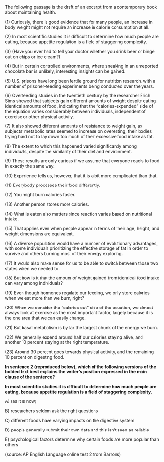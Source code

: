 The following passage is the draft of an excerpt from a contemporary book about maintaining health.

(1) Curiously, there is good evidence that for many people, an increase in body weight might not require an increase in calorie consumption at all.

(2) In most scientific studies it is difficult to determine how much people are eating, because appetite regulation is a field of staggering complexity.

(3) (Have you ever had to tell your doctor whether you drink beer or binge out on chips or ice cream?)

(4) But in certain controlled environments, where sneaking in an unreported chocolate bar is unlikely, interesting insights can be gained.

(5) U.S. prisons have long been fertile ground for nutrition research, with a number of prisoner-feeding experiments being conducted over the years.

(6) Overfeeding studies in the twentieth century by the researcher Erich Sims showed that subjects gain different amounts of weight despite eating identical amounts of food, indicating that the “calories-expended” side of the equation varies considerably between individuals, independent of exercise or other physical activity.

(7) It also showed different amounts of resistance to weight gain, as subjects’ metabolic rates seemed to increase on overeating, their bodies trying hard not to lay down too much of their excessive food intake as fat.

(8) The extent to which this happened varied significantly among individuals, despite the similarity of their diet and environment.

(9) These results are only curious if we assume that everyone reacts to food in exactly the same way.

(10) Experience tells us, however, that it is a bit more complicated than that.

(11) Everybody processes their food differently.

(12) You might burn calories faster.

(13) Another person stores more calories.

(14) What is eaten also matters since reaction varies based on nutritional intake.

(15) That applies even when people appear in terms of their age, height, and weight dimensions are equivalent.

(16) A diverse population would have a number of evolutionary advantages, with some individuals prioritizing the effective storage of fat in order to survive and others burning most of their energy exploring.

(17) It would also make sense for us to be able to switch between those two states when we needed to.

(18) But how is it that the amount of weight gained from identical food intake can vary among individuals?

(19) Even though hormones regulate our feeding, we only store calories when we eat more than we burn, right?

(20) When we consider the “calories out” side of the equation, we almost always look at exercise as the most important factor, largely because it is the one area that we can easily change.

(21) But basal metabolism is by far the largest chunk of the energy we burn.

(22) We generally expend around half our calories staying alive, and another 10 percent staying at the right temperature.

(23) Around 30 percent goes towards physical activity, and the remaining 10 percent on digesting food.

**In sentence 2 (reproduced below), which of the following versions of the bolded text best explains the writer’s position expressed in the main clause of the sentence?**

**In most scientific studies it is difficult to determine how much people are eating, because appetite regulation is a field of staggering complexity.**

A) (as it is now)

B) researchers seldom ask the right questions

C) different foods have varying impacts on the digestive system

D) people generally submit their own data and this isn’t seen as reliable

E) psychological factors determine why certain foods are more popular than others

(source: AP English Language online test 2 from Barrons)
